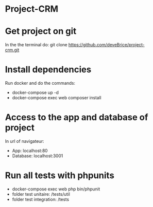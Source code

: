 # Project-CRM

# Get project on git
In the the terminal do: git clone https://github.com/deveBrice/project-crm.git

# Install dependencies
Run docker and do the commands:
- docker-compose up -d
- docker-compose exec web composer install

# Access to the app and database of project
In url of navigateur:
- App: localhost:80
- Database: localhost:3001

# Run all tests with phpunits
- docker-compose exec web php bin/phpunit
- folder test unitaire: /tests/util
- folder test integration: /tests